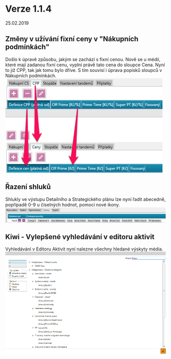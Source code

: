 ﻿# Verze 1.1.4
25.02.2019

## Změny v užívání fixní ceny v "Nákupních podmínkách"
Došlo k úpravě způsobu, jakým se zachází s fixní cenou. Nově se u médií, které mají zadanou fixní cenu, vyplní právě tato cena do sloupce Cena. Nyní to již CPP, tak jak tomu bylo dříve. S tím souvisí i úprava popisků sloupců v Nákupních podmínkách. 
![Změny v Nákupních podmínkách](../data/Zmeny_NP.png "Změny v Nákupních podmínkách")

## Řazení shluků
Shlukly ve výstupu Detailního a Strategického plánu lze nyní řadit abecedně, popřípadě 0-9 u číselných hodnot, pomocí nové ikony. 
![Řazení shluků](../data/razeni_shluku.png "Řazení shluků")

## Kiwi - Vylepšené vyhledávání v editoru aktivit
Vyhledávání v Editoru Aktivit nyní nalezne všechny hledané výskyty média.
![Kiwi editor aktivit](../data/Kiwieditoraktivit.png "Kiwi editor aktivit")


